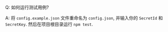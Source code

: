 Q: 如何运行测试用例?

A: 将 `config.example.json` 文件重命名为 `config.json`, 并输入你的 `SecretId` 和 `SecretKey`. 然后在项目根目录运行 `npm test`.
